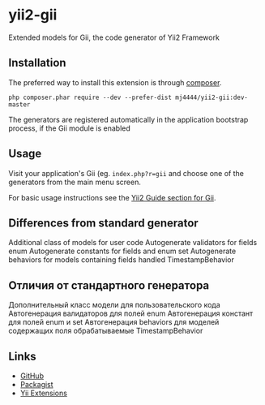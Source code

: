 yii2-gii
===========

Extended models for Gii, the code generator of Yii2 Framework

Installation
------------

The preferred way to install this extension is through [composer](http://getcomposer.org/download/).

    php composer.phar require --dev --prefer-dist mj4444/yii2-gii:dev-master

The generators are registered automatically in the application bootstrap process, if the Gii module is enabled

Usage
-----

Visit your application's Gii (eg. `index.php?r=gii` and choose one of the generators from the main menu screen.

For basic usage instructions see the [Yii2 Guide section for Gii](http://www.yiiframework.com/doc-2.0/guide-tool-gii.html).

Differences from standard generator
-----------------------------------

Additional class of models for user code
Autogenerate validators for fields enum
Autogenerate constants for fields and enum set
Autogenerate behaviors for models containing fields handled TimestampBehavior

Отличия от стандартного генератора
----------------------------------

Дополнительный класс модели для пользовательского кода
Автогенерация валидаторов для полей enum
Автогенерация констант для полей enum и set
Автогенерация behaviors для моделей содержащих поля обрабатываемые TimestampBehavior

Links
-----

- [GitHub](https://github.com/mj4444ru/yii2-gii.git)
- [Packagist](https://packagist.org/packages/mj4444/yii2-gii)
- [Yii Extensions]()
